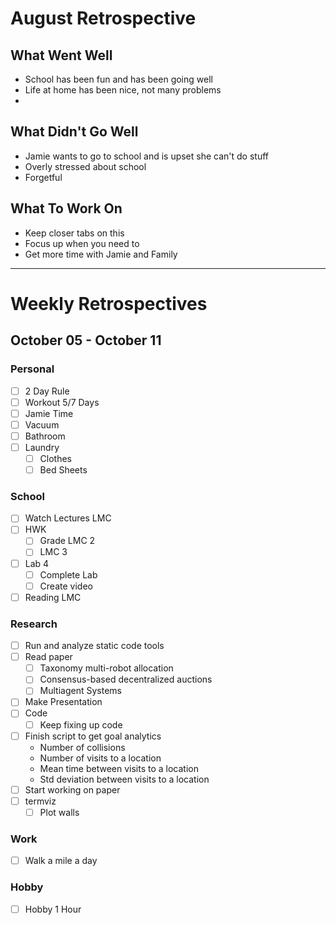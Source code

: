 # August Retrospective
## What Went Well
* School has been fun and has been going well
* Life at home has been nice, not many problems
* 

## What Didn't Go Well
* Jamie wants to go to school and is upset she can't do stuff
* Overly stressed about school 
* Forgetful

## What To Work On
* Keep closer tabs on this
* Focus up when you need to
* Get more time with Jamie and Family

---

# Weekly Retrospectives
## October 05 - October 11
### Personal
- [ ] 2 Day Rule 
- [ ] Workout 5/7 Days 
- [ ] Jamie Time
- [ ] Vacuum  
- [ ] Bathroom   
- [ ] Laundry
	- [ ] Clothes
	- [ ] Bed Sheets

### School
- [ ] Watch Lectures LMC
- [ ] HWK
	- [ ] Grade LMC 2
	- [ ] LMC 3
- [ ] Lab 4 
	- [ ] Complete Lab
	- [ ] Create video
- [ ] Reading LMC

### Research
- [ ] Run and analyze static code tools
- [ ] Read paper
	- [ ] Taxonomy multi-robot allocation
	- [ ] Consensus-based decentralized auctions
	- [ ] Multiagent Systems
- [ ] Make Presentation
- [ ] Code
	- [ ] Keep fixing up code
- [ ] Finish script to get goal analytics 
	* Number of collisions 
	* Number of visits to a location 
	* Mean time between visits to a location 
	* Std deviation between visits to a location 
- [ ] Start working on paper
- [ ] termviz
	- [ ] Plot walls

### Work 
- [ ] Walk a mile a day

### Hobby
- [ ] Hobby 1 Hour 
